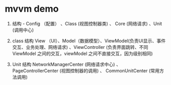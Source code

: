 # mvvm demo

 1.  结构  -  Config （配置） 、Class (视图控制器类) 、 Core (网络请求) 、Unit (调用中心)

  2. class  结构  View （UI）、Model（数据模型）、ViewModel(负责UI显示、事件交互、业务处理、网络请求) 、ViewController (负责界面跳转、不同ViewModel 之间的交互，viewModel 之间不直接交互，因为级别相同)
  3. Unit   结构  NetworkManagerCenter (网络请求中心)  、 PageControllerCenter (视图控制器的调用) 、 CommonUnitCenter (常用方法调用)



